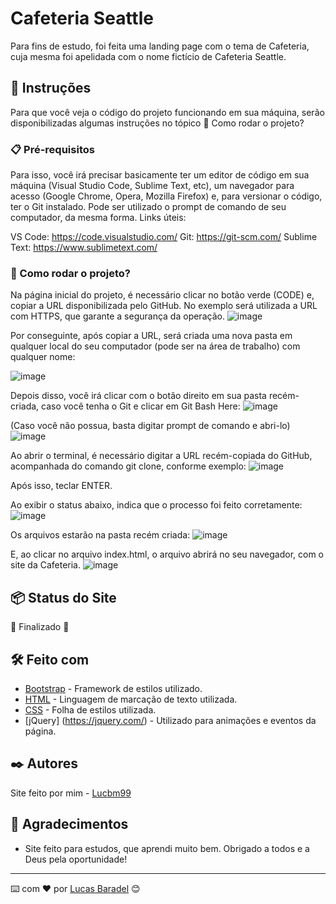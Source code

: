 # Cafeteria Seattle 

Para fins de estudo, foi feita uma landing page com o tema de Cafeteria, cuja mesma foi apelidada com o nome fictício de Cafeteria Seattle.

## 🚀 Instruções 
Para que você veja o código do projeto funcionando em sua máquina, serão disponibilizadas algumas instruções no tópico 🔧 Como rodar o projeto? 

### 📋 Pré-requisitos
Para isso, você irá precisar basicamente ter um editor de código em sua máquina (Visual Studio Code, Sublime Text, etc), um navegador para acesso (Google Chrome, Opera, Mozilla Firefox) e, para versionar o código, ter o Git instalado. Pode ser utilizado o prompt de comando de seu computador, da mesma forma. 
Links úteis: 

VS Code: https://code.visualstudio.com/
Git: https://git-scm.com/
Sublime Text: https://www.sublimetext.com/

### 🔧 Como rodar o projeto? 
Na página inicial do projeto, é necessário clicar no botão verde (CODE) e, copiar a URL disponibilizada pelo GitHub. No exemplo será utilizada a URL com HTTPS, que garante a segurança da operação. 
![image](https://user-images.githubusercontent.com/45500959/111051207-13c66d80-8430-11eb-8e47-92c912e92fdf.png)

Por conseguinte, após copiar a URL, será criada uma nova pasta em qualquer local do seu computador (pode ser na área de trabalho) com qualquer nome:

![image](https://user-images.githubusercontent.com/45500959/111051233-5720dc00-8430-11eb-8c68-999369682072.png)

Depois disso, você irá clicar com o botão direito em sua pasta recém-criada, caso você tenha o Git e clicar em Git Bash Here: 
![image](https://user-images.githubusercontent.com/45500959/111051375-4d4ba880-8431-11eb-9eea-39aa5fb1783e.png)

(Caso você não possua, basta digitar prompt de comando e abri-lo)
![image](https://user-images.githubusercontent.com/45500959/111051405-84ba5500-8431-11eb-9164-789faddb950f.png)

Ao abrir o terminal, é necessário digitar a URL recém-copiada do GitHub, acompanhada do comando git clone, conforme exemplo: 
![image](https://user-images.githubusercontent.com/45500959/111051448-d1059500-8431-11eb-9753-9e80cdb3e2f7.png)

Após isso, teclar ENTER.

Ao exibir o status abaixo, indica que o processo foi feito corretamente: 
![image](https://user-images.githubusercontent.com/45500959/111051487-204bc580-8432-11eb-97e5-161791eef319.png)

Os arquivos estarão na pasta recém criada: 
![image](https://user-images.githubusercontent.com/45500959/111051510-50936400-8432-11eb-90ab-30e359440c35.png)

E, ao clicar no arquivo index.html, o arquivo abrirá no seu navegador, com o site da Cafeteria. 
![image](https://user-images.githubusercontent.com/45500959/111051521-6a34ab80-8432-11eb-9996-a1cfb2ea4ad7.png)


## 📦 Status do Site

🚧  Finalizado 🚧


## 🛠️ Feito com
* [Bootstrap](https://getbootstrap.com/) - Framework de estilos utilizado.
* [HTML](https://developer.mozilla.org/pt-BR/docs/Web/HTML) - Linguagem de marcação de texto utilizada.
* [CSS](https://developer.mozilla.org/pt-BR/docs/Web/CSS) - Folha de estilos utilizada.
* [jQuery] (https://jquery.com/) - Utilizado para animações e eventos da página. 


## ✒️ Autores
Site feito por mim - [Lucbm99](https://github.com/Lucbm99)


## 🎁 Agradecimentos
* Site feito para estudos, que aprendi muito bem. Obrigado a todos e a Deus pela oportunidade!


---
⌨️ com ❤️ por [Lucas Baradel](https://github.com/Lucbm99) 😊
